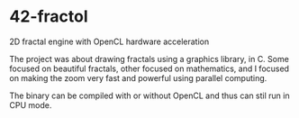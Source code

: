 # 42-fractol
2D fractal engine with OpenCL hardware acceleration

The project was about drawing fractals using a graphics library, in C.
Some focused on beautiful fractals, other focused on mathematics, and I focused on making the zoom very fast and powerful using parallel computing.

The binary can be compiled with or without OpenCL and thus can stil run in CPU mode.
